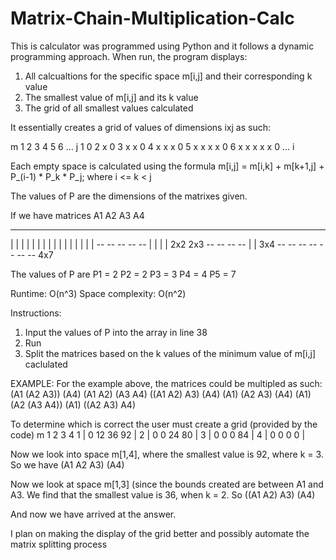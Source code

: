 # Matrix-Chain-Multiplication-Calc
This is calculator was programmed using Python and it follows a dynamic programming approach.
When run, the program displays:
  1) All calcualtions for the specific space m[i,j] and their corresponding k value
  2) The smallest value of m[i,j] and its k value
  3) The grid of all smallest values calculated

It essentially creates a grid of values of dimensions ixj as such:

m 1 2 3 4 5 6 ... j
1 0 
2 x 0
3 x x 0
4 x x x 0
5 x x x x 0
6 x x x x x 0
...
i

Each empty space is calculated using the formula
  m[i,j] = m[i,k] + m[k+1,j] + P_(i-1) * P_k * P_j; where i <= k < j

The values of P are the dimensions of the matrixes given.

If we have matrices
  A1           A2             A3                  A4
 __ __      __ __ __      __ __ __ __      __ __ __ __ __ __ __
|     |    |        |    |           |    |                    |
|     |    |        |    |           |    |                    |
 -- --      -- -- --     |           |    |                    |
  2x2         2x3         -- -- -- --     |                    |
                              3x4          -- -- -- -- -- -- --
                                                   4x7

The values of P are
P1 = 2
P2 = 2
P3 = 3
P4 = 4
P5 = 7

Runtime: O(n^3)
Space complexity: O(n^2)

Instructions:
1) Input the values of P into the array in line 38
2) Run
3) Split the matrices based on the k values of the minimum value of m[i,j] caclulated

EXAMPLE:
For the example above, the matrices could be multipled as such:
(A1 (A2 A3)) (A4)
(A1 A2) (A3 A4)
((A1 A2) A3) (A4)
(A1) (A2 A3) (A4)
(A1) (A2 (A3 A4))
(A1) ((A2 A3) A4)

To determine which is correct the user must create a grid (provided by the code)
m   1  2  3  4
1 | 0 12 36 92 |
2 | 0  0 24 80 |
3 | 0  0  0 84 |
4 | 0  0  0  0 |

Now we look into space m[1,4], where the smallest value is 92, where k = 3. So we have
(A1 A2 A3) (A4)

Now we look at space m[1,3] (since the bounds created are between A1 and A3. We find that the smallest value is 36, when k = 2. So
((A1 A2) A3) (A4)

And now we have arrived at the answer.

I plan on making the display of the grid better and possibly automate the matrix splitting process
